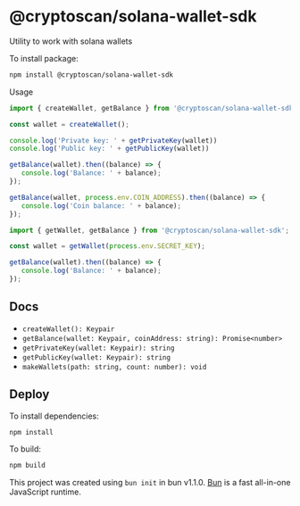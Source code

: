 # @cryptoscan/solana-wallet-sdk

Utility to work with solana wallets

To install package:


```bash
npm install @cryptoscan/solana-wallet-sdk
```

Usage

```javascript
import { createWallet, getBalance } from '@cryptoscan/solana-wallet-sdk';

const wallet = createWallet();

console.log('Private key: ' + getPrivateKey(wallet))
console.log('Public key: ' + getPublicKey(wallet))

getBalance(wallet).then((balance) => {
   console.log('Balance: ' + balance);
});

getBalance(wallet, process.env.COIN_ADDRESS).then((balance) => {
   console.log('Coin balance: ' + balance);
});
```

```javascript
import { getWallet, getBalance } from '@cryptoscan/solana-wallet-sdk';

const wallet = getWallet(process.env.SECRET_KEY);

getBalance(wallet).then((balance) => {
   console.log('Balance: ' + balance);
});
```

## Docs

- `createWallet(): Keypair`
- `getBalance(wallet: Keypair, coinAddress: string): Promise<number>`
- `getPrivateKey(wallet: Keypair): string`
- `getPublicKey(wallet: Keypair): string`
- `makeWallets(path: string, count: number): void`

## Deploy

To install dependencies:

```bash
npm install
```

To build:

```bash
npm build
```

This project was created using `bun init` in bun v1.1.0. [Bun](https://bun.sh) is a fast all-in-one JavaScript runtime.
